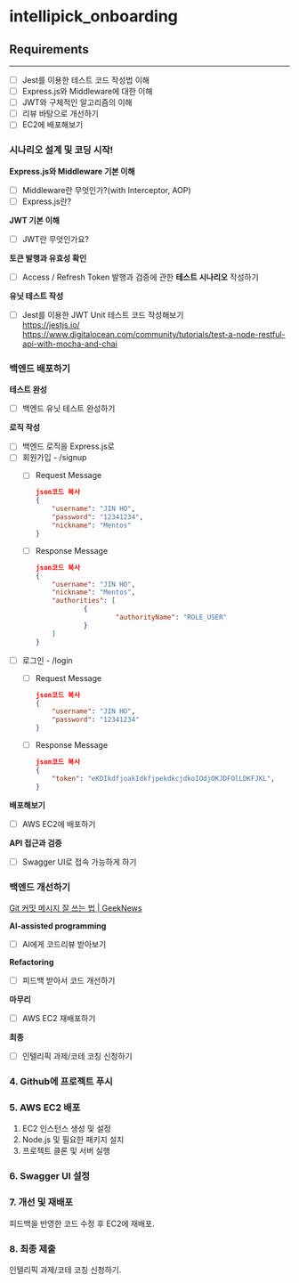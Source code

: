 # intellipick_onboarding
## Requirements
---
- [ ]  Jest를 이용한 테스트 코드 작성법 이해
- [ ]  Express.js와 Middleware에 대한 이해
- [ ]  JWT와 구체적인 알고리즘의 이해
- [ ]  리뷰 바탕으로 개선하기
- [ ]  EC2에 배포해보기

### 시나리오 설계 및 코딩 시작!
**Express.js와 Middleware 기본 이해**
- [ ]  Middleware란 무엇인가?(with Interceptor, AOP)
- [ ]  Express.js란?

**JWT 기본 이해**
- [ ]  JWT란 무엇인가요?

**토큰 발행과 유효성 확인**
- [ ]  Access / Refresh Token 발행과 검증에 관한 **테스트 시나리오** 작성하기

**유닛 테스트 작성**
- [ ]  Jest를 이용한 JWT Unit 테스트 코드 작성해보기    
    https://jestjs.io/    
    https://www.digitalocean.com/community/tutorials/test-a-node-restful-api-with-mocha-and-chai
    

### 백엔드 배포하기
**테스트 완성**
- [ ]  백엔드 유닛 테스트 완성하기

**로직 작성**
- [ ]  백엔드 로직을 Express.js로
- [ ]  회원가입 - /signup
    - [ ]  Request Message        
        ```json
        json코드 복사
        {
        	"username": "JIN HO",
        	"password": "12341234",
        	"nickname": "Mentos"
        }
        
        ```
        
    - [ ]  Response Message        
        ```json
        json코드 복사
        {
        	"username": "JIN HO",
        	"nickname": "Mentos",
        	"authorities": [
        			{
        					"authorityName": "ROLE_USER"
        			}
        	]
        }
        
        ```
        
- [ ]  로그인 - /login
    - [ ]  Request Message        
        ```json
        json코드 복사
        {
        	"username": "JIN HO",
        	"password": "12341234"
        }
        
        ```
        
    - [ ]  Response Message        
        ```json
        json코드 복사
        {
        	"token": "eKDIkdfjoakIdkfjpekdkcjdkoIOdjOKJDFOlLDKFJKL",
        }
        
        ```
        

**배포해보기**
- [ ]  AWS EC2에 배포하기

**API 접근과 검증**
- [ ]  Swagger UI로 접속 가능하게 하기

### 백엔드 개선하기
[Git 커밋 메시지 잘 쓰는 법 | GeekNews](https://news.hada.io/topic?id=9178&utm_source=slack&utm_medium=bot&utm_campaign=TQ595477U)

**AI-assisted programming**
- [ ]  AI에게 코드리뷰 받아보기

**Refactoring**
- [ ]  피드백 받아서 코드 개선하기

**마무리**
- [ ]  AWS EC2 재배포하기

**최종**
- [ ]  인텔리픽 과제/코테 코칭 신청하기

### 4. Github에 프로젝트 푸시

### 5. AWS EC2 배포
1. EC2 인스턴스 생성 및 설정
2. Node.js 및 필요한 패키지 설치
3. 프로젝트 클론 및 서버 실행

### 6. Swagger UI 설정

### 7. 개선 및 재배포
피드백을 반영한 코드 수정 후 EC2에 재배포.

### 8. 최종 제출
인텔리픽 과제/코테 코칭 신청하기.
